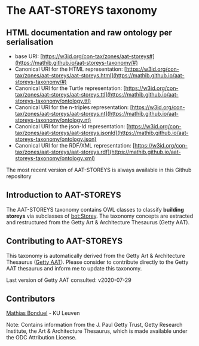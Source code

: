 # The AAT-STOREYS taxonomy

## HTML documentation and raw ontology per serialisation

* base URI: [https://w3id.org/con-tax/zones/aat-storeys#](https://mathib.github.io/aat-storeys-taxonomy/#)
* Canonical URI for the HTML representation: [https://w3id.org/con-tax/zones/aat-storeys/aat-storeys.html](https://mathib.github.io/aat-storeys-taxonomy/#)
* Canonical URI for the Turtle representation: [https://w3id.org/con-tax/zones/aat-storeys/aat-storeys.ttl](https://mathib.github.io/aat-storeys-taxonomy/ontology.ttl)
* Canonical URI for the n-triples representation: [https://w3id.org/con-tax/zones/aat-storeys/aat-storeys.nt](https://mathib.github.io/aat-storeys-taxonomy/ontology.nt)
* Canonical URI for the json-ld representation: [https://w3id.org/con-tax/zones/aat-storeys/aat-storeys.jsonld](https://mathib.github.io/aat-storeys-taxonomy/ontology.json)
* Canonical URI for the RDF/XML representation: [https://w3id.org/con-tax/zones/aat-storeys/aat-storeys.rdf](https://mathib.github.io/aat-storeys-taxonomy/ontology.xml)

The most recent version of AAT-STOREYS is always available in this Github repository

## Introduction to AAT-STOREYS

The AAT-STOREYS taxonomy contains OWL classes to classify **building storeys** via subclasses of [bot:Storey](https://w3id.org/bot#Storey). The taxonomy concepts are extracted and restructured from the Getty Art & Architecture Thesaurus (Getty AAT).

## Contributing to AAT-STOREYS

This taxonomy is automatically derived from the Getty Art & Architecture Thesaurus ([Getty AAT](https://www.getty.edu/research/tools/vocabularies/aat/about.html)). 
Please consider to contribute directly to the Getty AAT thesaurus and inform me to update this taxonomy.

Last version of Getty AAT consulted: v2020-07-29

## Contributors

[Mathias Bonduel](https://github.com/mathib) - KU Leuven

Note: Contains information from the J. Paul Getty Trust, Getty Research Institute, the Art & Architecture Thesaurus, which is made available under the ODC Attribution License.